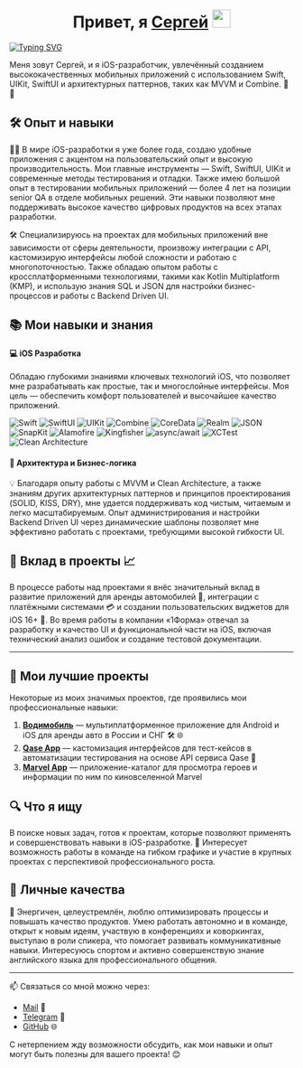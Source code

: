 <h1 align="center">Привет, я <a href="https://t.me/ivn_srg" target="_blank">Сергей</a> 
<img src="https://github.com/blackcater/blackcater/raw/main/images/Hi.gif" width="32"/></h1>

[![Typing SVG](https://readme-typing-svg.demolab.com?font=Fira+Code&pause=1000&width=435&lines=iOS+Developer)](https://git.io/typing-svg)

Меня зовут Сергей, и я iOS-разработчик, увлечённый созданием высококачественных мобильных приложений с использованием Swift, UIKit, SwiftUI и архитектурных паттернов, таких как MVVM и Combine. 🚀📱

## 🛠️ Опыт и навыки
👨‍💻 В мире iOS-разработки я уже более года, создаю удобные приложения с акцентом на пользовательский опыт и высокую производительность. Мои главные инструменты — Swift, SwiftUI, UIKit и современные методы тестирования и отладки. Также имею большой опыт в тестировании мобильных приложений — более 4 лет на позиции senior QA в отделе мобильных решений. Эти навыки позволяют мне поддерживать высокое качество цифровых продуктов на всех этапах разработки.

🛠️ Специализируюсь на проектах для мобильных приложений вне зависимости от сферы деятельности, произвожу интеграции с API, кастомизирую интерфейсы любой сложности и работаю с многопоточностью. Также обладаю опытом работы с кроссплатформенными технологиями, такими как Kotlin Multiplatform (KMP), и использую знания SQL и JSON для настройки бизнес-процессов и работы с Backend Driven UI.

## 📚 Мои навыки и знания

#### 💻 iOS Разработка
Обладаю глубокими знаниями ключевых технологий iOS, что позволяет мне разрабатывать как простые, так и многослойные интерфейсы. Моя цель — обеспечить комфорт пользователей и высочайшее качество приложений.

![Swift](https://img.shields.io/badge/Swift-FA7343?style=for-the-badge&logo=swift&logoColor=white)
![SwiftUI](https://img.shields.io/badge/SwiftUI-0078D6?style=for-the-badge&logo=swift&logoColor=white)
![UIKit](https://img.shields.io/badge/UIKit-4285F4?style=for-the-badge&logo=uikit&logoColor=white)
![Combine](https://img.shields.io/badge/Combine-51A9F5?style=for-the-badge&logo=combine&logoColor=white)
![CoreData](https://img.shields.io/badge/CoreData-4682B4?style=for-the-badge&logo=coredata&logoColor=white)
![Realm](https://img.shields.io/badge/Realm-5D3A00?style=for-the-badge&logo=realm&logoColor=white)
![JSON](https://img.shields.io/badge/JSON-000000?style=for-the-badge&logo=json&logoColor=white)
![SnapKit](https://img.shields.io/badge/SnapKit-0A7EB4?style=for-the-badge&logo=snapkit&logoColor=white)
![Alamofire](https://img.shields.io/badge/Alamofire-EE545A?style=for-the-badge&logo=alamofire&logoColor=white)
![Kingfisher](https://img.shields.io/badge/Kingfisher-68B54D?style=for-the-badge&logo=kingfisher&logoColor=white)
![async/await](https://img.shields.io/badge/async%2Fawait-3D0054?style=for-the-badge&logo=asyncawait&logoColor=white)
![XCTest](https://img.shields.io/badge/XCTest-FF6B6B?style=for-the-badge&logo=xctest&logoColor=white)
![Clean Architecture](https://img.shields.io/badge/Clean_Architecture-000080?style=for-the-badge&logo=cleanarchitecture&logoColor=white)

#### 🧩 Архитектура и Бизнес-логика
💡 Благодаря опыту работы с MVVM и Clean Architecture, а также знаниям других архитектурных паттернов и принципов проектирования (SOLID, KISS, DRY), мне удается поддерживать код чистым, читаемым и легко масштабируемым. Опыт администрирования и настройки Backend Driven UI через динамические шаблоны позволяет мне эффективно работать с проектами, требующими высокой гибкости UI.

## 🎯 Вклад в проекты 📈

В процессе работы над проектами я внёс значительный вклад в развитие приложений для аренды автомобилей 🚙, интеграции с платёжными системами 💳 и создании пользовательских виджетов для iOS 16+ 📱. Во время работы в компании «1Форма» отвечал за разработку и качество UI и функциональной части на iOS, включая технический анализ ошибок и создание тестовой документации.

---

## 🚀 Мои лучшие проекты

Некоторые из моих значимых проектов, где проявились мои профессиональные навыки:

1. <a href="https://github.com/ivn-srg/prtf-vodimobile">**Водимобиль**</a> — мультиплатформенное приложение для Android и iOS для аренды авто в России и СНГ 🛠️ 🌐
2. <a href="https://github.com/ivn-srg/iOSPetProjectWithQaseAPI">**Qase App**</a> — кастомизация интерфейсов для тест-кейсов в автоматизации тестирования на основе API сервиса Qase 🧪
3. <a href="https://github.com/ivn-srg/MarvelHeroesiOSApp">**Marvel App**</a> — приложение-каталог для просмотра героев и информации по ним по киновселенной Marvel

## 🔍 Что я ищу
В поиске новых задач, готов к проектам, которые позволяют применять и совершенствовать навыки в iOS-разработке. 🙌 Интересует возможность работы в команде на гибком графике и участие в крупных проектах с перспективой профессионального роста.

## 💼 Личные качества
💪 Энергичен, целеустремлён, люблю оптимизировать процессы и повышать качество продуктов. Умею работать автономно и в команде, открыт к новым идеям, участвую в конференциях и коворкингах, выступаю в роли спикера, что помогает развивать коммуникативные навыки. Интересуюсь спортом и активно совершенствую знание английского языка для профессионального общения.

---

📫 Связаться со мной можно через:
- [Mail](mailto:rekeylf1234567@gmail.com) 📧
- [Telegram](https://t.me/ivn_srg) 📱
- [GitHub](https://github.com/ivn-srg) 🌐

С нетерпением жду возможности обсудить, как мои навыки и опыт могут быть полезны для вашего проекта! 😊
